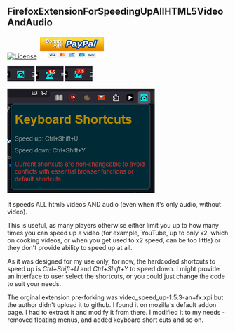 ## FirefoxExtensionForSpeedingUpAllHTML5VideoAndAudio

[![License](https://img.shields.io/badge/license-GPLv3-blue.svg)](https://www.gnu.org/licenses/gpl-3.0.en.html) [![Paypal donate button](readmePics/PayPal-Donate-Button.png)](https://www.paypal.com/donate/?hosted_button_id=2QH26ZA928JNC)

![](readmePics/blank.png) ![](readmePics/1.5.png) ![](readmePics/3.5.png)

![](readmePics/unchangeableOptions.png)

It speeds ALL html5 videos AND audio (even when it's only audio, without video).

This is useful, as many players otherwise either limit you up to how many times you can speed up a video (for example, YouTube, up to only x2, which on cooking videos, or when you get used to x2 speed, can be too little) or they don't provide ability to speed up at all.

As it was designed for my use only, for now, the hardcoded shortcuts to speed up is <em>Ctrl+Shift+U</em> and <em>Ctrl+Shift+Y</em> to speed down. I might provide an interface to user select the shortcuts, or you could just change the code to suit your needs.

The orginal extension pre-forking was video_speed_up-1.5.3-an+fx.xpi but the author didn't upload it to github. I found it on mozilla's default addon page.
I had to extract it and modify it from there.
I modified it to my needs - removed floating menus, and added keyboard short cuts and so on.
